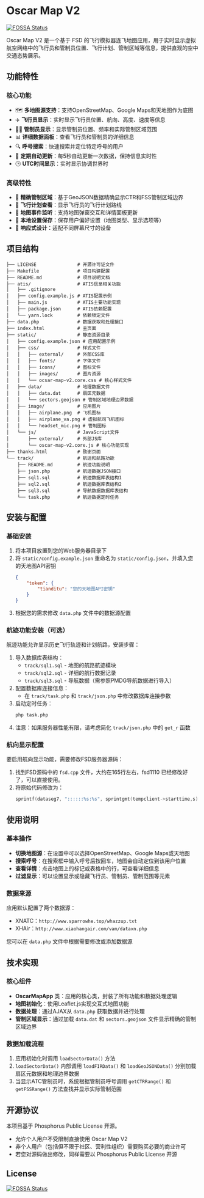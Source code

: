 # Oscar Map V2
[![FOSSA Status](https://app.fossa.com/api/projects/git%2Bgithub.com%2Fsparrowhe%2Foscar-map-v2.svg?type=shield)](https://app.fossa.com/projects/git%2Bgithub.com%2Fsparrowhe%2Foscar-map-v2?ref=badge_shield)

Oscar Map V2 是一个基于 FSD 的飞行模拟器连飞地图应用，用于实时显示虚拟航空网络中的飞行员和管制员位置、飞行计划、管制区域等信息，提供直观的空中交通态势展示。

## 功能特性

### 核心功能
- 🗺️ **多地图源支持**：支持OpenStreetMap、Google Maps和天地图作为底图
- ✈️ **飞行员显示**：实时显示飞行员位置、航向、高度、速度等信息
- 👨‍✈️ **管制员显示**：显示管制员位置、频率和实际管制区域范围
- 📊 **详细数据面板**：查看飞行员和管制员的详细信息
- 🔍 **呼号搜索**：快速搜索并定位特定呼号的用户
- 🔄 **定期自动更新**：每5秒自动更新一次数据，保持信息实时性
- 🕒 **UTC时间显示**：实时显示协调世界时

### 高级特性
- 📍 **精确管制区域**：基于GeoJSON数据精确显示CTR和FSS管制区域边界
- 📝 **飞行计划查看**：显示飞行员的飞行计划路线
- 🎯 **地图事件监听**：支持地图弹窗交互和详情面板更新
- 💾 **本地设置保存**：保存用户偏好设置（地图类型、显示选项等）
- 📱 **响应式设计**：适配不同屏幕尺寸的设备

## 项目结构

```
├── LICENSE               # 开源许可证文件
├── Makefile              # 项目构建配置
├── README.md             # 项目说明文档
├── atis/                 # ATIS信息相关功能
│   ├── .gitignore
│   ├── config.example.js # ATIS配置示例
│   ├── main.js           # ATIS主要功能实现
│   ├── package.json      # ATIS依赖配置
│   └── yarn.lock         # 依赖锁定文件
├── data.php              # 数据获取和处理接口
├── index.html            # 主页面
├── static/               # 静态资源目录
│   ├── config.example.json # 应用配置示例
│   ├── css/              # 样式文件
│   │   ├── external/     # 外部CSS库
│   │   ├── fonts/        # 字体文件
│   │   ├── icons/        # 图标文件
│   │   ├── images/       # 图片资源
│   │   └── ocsar-map-v2.core.css # 核心样式文件
│   ├── data/             # 地理数据文件
│   │   ├── data.dat      # 扇区元数据
│   │   └── sectors.geojson # 管制区域地理边界数据
│   ├── image/            # 应用图片
│   │   ├── airplane.png  # 飞机图标
│   │   ├── airplane_va.png # 虚拟航司飞机图标
│   │   └── headset_mic.png # 管制图标
│   └── js/               # JavaScript文件
│       ├── external/     # 外部JS库
│       └── oscar-map-v2.core.js # 核心功能实现
├── thanks.html           # 致谢页面
└── track/                # 航迹和航路功能
    ├── README.md         # 航迹功能说明
    ├── json.php          # 航迹数据JSON接口
    ├── sql1.sql          # 航迹数据库表结构1
    ├── sql2.sql          # 航迹数据库表结构2
    ├── sql3.sql          # 导航数据数据库表结构
    └── task.php          # 航迹数据定时任务
```

## 安装与配置

### 基础安装
1. 将本项目放置到您的Web服务器目录下
2. 将 `static/config.example.json` 重命名为 `static/config.json`，并填入您的天地图API密钥
   ```json
   {
       "token": {
           "tianditu": "您的天地图API密钥"
       }
   }
   ```
3. 根据您的需求修改 `data.php` 文件中的数据源配置

### 航迹功能安装（可选）
航迹功能允许显示历史飞行轨迹和计划航路，安装步骤：
1. 导入数据库表结构：
   - `track/sql1.sql` - 地图的航路航迹模块
   - `track/sql2.sql` - 详细的航行数据记录
   - `track/sql3.sql` - 导航数据（需参照PMDG导航数据进行导入）
2. 配置数据库连接信息：
   - 在 `track/task.php` 和 `track/json.php` 中修改数据库连接参数
3. 启动定时任务：
   ```bash
   php task.php
   ```
4. 注意：如果服务器性能有限，请考虑简化 `track/json.php` 中的 `get_r` 函数

### 航向显示配置
要启用航向显示功能，需要修改FSD服务器源码：
1. 找到FSD源码中的 `fsd.cpp` 文件，大约在165行左右，fsd1110 已经修改好了，可以直接使用。
2. 将原始代码修改为：
   ```cpp
   sprintf(dataseg7, "::::::%s:%s", sprintgmt(tempclient->starttime,s), tempclient->pbh);
   ```

## 使用说明

### 基本操作
- **切换地图源**：在设置中可以选择OpenStreetMap、Google Maps或天地图
- **搜索呼号**：在搜索框中输入呼号后按回车，地图会自动定位到该用户位置
- **查看详情**：点击地图上的标记或表格中的行，可查看详细信息
- **过滤显示**：可以设置显示或隐藏飞行员、管制员、管制范围等元素

### 数据来源
应用默认配置了两个数据源：
- XNATC：`http://www.sparrowhe.top/whazzup.txt`  
- XHAir：`http://www.xiaohangair.com/vam/dataxn.php`  

您可以在 `data.php` 文件中根据需要修改或添加数据源

## 技术实现

### 核心组件
- **OscarMapApp** 类：应用的核心类，封装了所有功能和数据处理逻辑
- **地图初始化**：使用Leaflet.js实现交互式地图功能
- **数据处理**：通过AJAX从 `data.php` 获取数据并进行处理
- **管制区域显示**：通过加载 `data.dat` 和 `sectors.geojson` 文件显示精确的管制区域边界

### 数据加载流程
1. 应用初始化时调用 `loadSectorData()` 方法
2. `loadSectorData()` 内部调用 `loadFIRData()` 和 `loadGeoJSONData()` 分别加载扇区元数据和地理边界数据
3. 当显示ATC管制员时，系统根据管制员呼号调用 `getCTRRange()` 和 `getFSSRange()` 方法查找并显示实际管制范围

## 开源协议

本项目基于 Phosphorus Public License 开源。
- 允许个人用户不受限制直接使用 Oscar Map V2
- 非个人用户（包括但不限于社区、营利性组织）需要购买必要的商业许可
- 若您对源码做出修改，同样需要以 Phosphorus Public License 开源

## License

[![FOSSA Status](https://app.fossa.com/api/projects/git%2Bgithub.com%2Fsparrowhe%2Foscar-map-v2.svg?type=large)](https://app.fossa.com/projects/git%2Bgithub.com%2Fsparrowhe%2Foscar-map-v2?ref=badge_large)